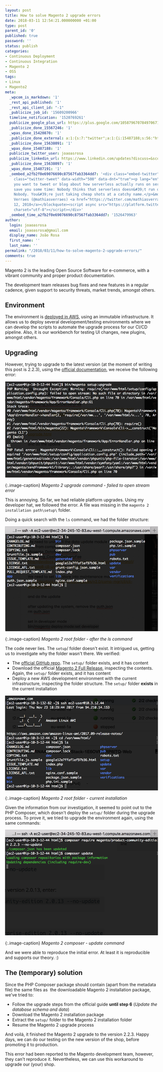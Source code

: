 ```yaml
---
layout: post
title: How to solve Magento 2 upgrade errors
date: 2018-03-11 12:54:21.000000000 +01:00
type: post
parent_id: '0'
published: true
password: ''
status: publish
categories:
- Continuous Deployment
- Continuous Integration
- Magento 2
- OSS
tags:
- Linux
- Magento2
meta:
  _wpcom_is_markdown: '1'
  _rest_api_published: '1'
  _rest_api_client_id: "-1"
  _publicize_job_id: '15609200966'
  timeline_notification: '1520769261'
  publicize_google_plus_url: https://plus.google.com/105879670784970671735/posts/8btbv89ZeT7
  _publicize_done_15567246: '1'
  _wpas_done_15420870: '1'
  _publicize_done_external: a:1:{s:7:"twitter";a:1:{i:15487188;s:56:"https://twitter.com/joaoasrosa/status/972802946042867713";}}
  _publicize_done_15638091: '1'
  _wpas_done_15487188: '1'
  publicize_twitter_user: joaoasrosa
  publicize_linkedin_url: https://www.linkedin.com/updates?discuss=&scope=27794317&stype=M&topic=6378568641138421760&type=U&a=71My
  _publicize_done_15638097: '1'
  _wpas_done_15487191: '1'
  _oembed_a2fb2f0e69076690c87567fab3364dd7: '<div class="embed-twitter"><blockquote
    class="twitter-tweet" data-width="500" data-dnt="true"><p lang="en" dir="ltr">If
    you want to tweet or blog about how serverless actually runs on servers, let me
    save you some time: Nobody thinks that serverless doesn&#39;t run on servers.
    Nobody. You&#39;re just taking cheap shots at a catchy name.</p>&mdash; Mathias
    Verraes (@mathiasverraes) <a href="https://twitter.com/mathiasverraes/status/995317295072382976?ref_src=twsrc%5Etfw">May
    12, 2018</a></blockquote><script async src="https://platform.twitter.com/widgets.js"
    charset="utf-8"></script></div>'
  _oembed_time_a2fb2f0e69076690c87567fab3364dd7: '1526479963'
author:
  login: joaoasrosa
  email: joaoasrosa@gmail.com
  display_name: João Rosa
  first_name: ''
  last_name: ''
permalink: "/2018/03/11/how-to-solve-magento-2-upgrade-errors/"
comments: true
---
```

Magento 2 is the leading Open Source Software for e-commerce, with a vibrant community and proper product documentation.

The development team releases bug fixes and new features in a regular cadence, given support to security threats, market trends, amongst others.

Environment
-----------

The environment is [deployed in AWS](https://anotherlookontech.wordpress.com/2018/01/14/migrate-magento-from-on-premises-to-the-cloud/), using an immutable infrastructure. It allows us to deploy several development/testing environments where we can develop the scripts to automate the upgrade process for our CI/CD pipeline. Also, it is our workbench for testing UI changes, new plugins, amongst others.

Upgrading
---------

However, trying to upgrade to the latest version (at the moment of writing this post is 2.2.3), using the [official documentation](http://devdocs.magento.com/guides/v2.2/comp-mgr/cli/cli-upgrade.html), we receive the following error:

![magento2_upgrade_004](/images/assets/magento2_upgrade_004.png)

{:.image-caption}
*Magento 2 upgrade command - failed to open stream error*

This is annoying. So far, we had reliable platform upgrades. Using my developer hat, we followed the error. A file was missing in the `magento 2 installation path\setup\` folder.

Doing a quick search with the `ls` command, we had the folder structure:

![magento2_upgrade_003](/images/assets/magento2_upgrade_003.png)

{:.image-caption}
*Magento 2 root folder - after the ls command*

The code never lies. The `setup`/ folder doesn't exist. It intrigued us, getting us to investigate why the folder wasn't there. We verified:

*   The [official GitHub repo](https://github.com/magento/magento2/tree/2.2). The `setup/` folder exists, and it has content
*   Download the official [Magento 2 Full Release](https://magento.com/tech-resources/download), inspecting the contents. Again, the `setup/` folder exists, and it has content
*   Deploy a new AWS development environment with the current infrastructure, inspecting the folder structure. The `setup/` folder **exists** in the current installation

![magento2_upgrade_001](/images/assets/magento2_upgrade_001.png)

{:.image-caption}
*Magento 2 root folder - current installation*

Given the information from our investigation, it seemed to point out to the PHP Composer, which doesn't deploy the `setup/` folder during the upgrade process. To prove it, we tried to upgrade the environment again, using the same commands:

![magento2_upgrade_002](/images/assets/magento2_upgrade_002.png)

{:.image-caption}
*Magento 2 composer - update command*

And we were able to reproduce the initial error. At least it is reproducible and supports our theory. :)

The (temporary) solution
------------------------

Since the PHP Composer package should contain (apart from the metadata file) the same files as  the downloadable Magento 2 installation package, we've tried to:

*   Follow the upgrade steps from the official guide **until step 6** (_Update the database schema and data_)
*   Download the Magento 2 installation package
*   Extract the `setup/` folder to the Magento 2 installation folder
*   Resume the Magento 2 upgrade process

And voilá, it finished the Magento 2 upgrade to the version 2.2.3. Happy days, we can do our testing on the new version of the shop, before promoting it to production.

This error had been reported to the Magento development team, however, they can't reproduce it. Nevertheless, we can use this workaround to upgrade our (your) shop.
